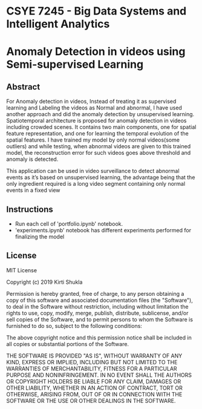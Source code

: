 # CSYE 7245 - Big Data Systems and Intelligent Analytics

# Anomaly Detection in videos using Semi-supervised Learning

## Abstract
For Anomaly detection in videos, Instead of treating it as supervised learning and Labeling the videos as Normal and abnormal, I have used another approach and did the anomaly detection by unsupervised learning.
Spatiotemporal architecture is proposed for anomaly detection in videos including crowded scenes. It contains two main components, one for spatial feature representation, and one for learning the temporal evolution of the spatial features.
I have trained my model by only normal videos(some outliers) and while testing, when abnormal videos are given to this trained model, the reconstruction error for such videos goes above threshold and anomaly is detected.

This application can be used in video surveillance to detect abnormal events as it’s based on unsupervised learning, the advantage being that the only ingredient required is a long video segment containing only normal events in a fixed view

## Instructions
* Run each cell of 'portfolio.ipynb' notebook.
* 'experiments.ipynb' notebook has different experiments performed for finalizing the model

## License
MIT License

Copyright (c) 2019 Kirti Shukla

Permission is hereby granted, free of charge, to any person obtaining a copy
of this software and associated documentation files (the "Software"), to deal
in the Software without restriction, including without limitation the rights
to use, copy, modify, merge, publish, distribute, sublicense, and/or sell
copies of the Software, and to permit persons to whom the Software is
furnished to do so, subject to the following conditions:

The above copyright notice and this permission notice shall be included in all
copies or substantial portions of the Software.

THE SOFTWARE IS PROVIDED "AS IS", WITHOUT WARRANTY OF ANY KIND, EXPRESS OR
IMPLIED, INCLUDING BUT NOT LIMITED TO THE WARRANTIES OF MERCHANTABILITY,
FITNESS FOR A PARTICULAR PURPOSE AND NONINFRINGEMENT. IN NO EVENT SHALL THE
AUTHORS OR COPYRIGHT HOLDERS BE LIABLE FOR ANY CLAIM, DAMAGES OR OTHER
LIABILITY, WHETHER IN AN ACTION OF CONTRACT, TORT OR OTHERWISE, ARISING FROM,
OUT OF OR IN CONNECTION WITH THE SOFTWARE OR THE USE OR OTHER DEALINGS IN THE
SOFTWARE.
